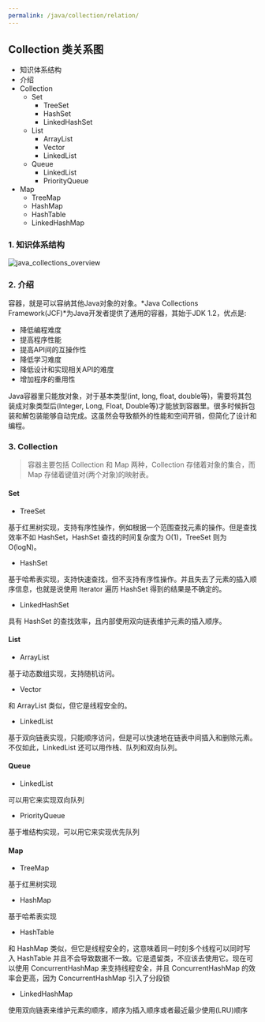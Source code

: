 ```yaml
---
permalink: /java/collection/relation/
---
```


## Collection 类关系图

* 知识体系结构
* 介绍
* Collection
  * Set
    * TreeSet
    * HashSet
    * LinkedHashSet
  * List
    * ArrayList
    * Vector
    * LinkedList
  * Queue
    * LinkedList
    * PriorityQueue
* Map
  * TreeMap
  * HashMap
  * HashTable
  * LinkedHashMap



### 1. 知识体系结构

![java_collections_overview](/knowledge/assets/images/java/collection/relation/overview.png)



### 2. 介绍

容器，就是可以容纳其他Java对象的对象。*Java Collections Framework(JCF)*为Java开发者提供了通用的容器，其始于JDK 1.2，优点是:

- 降低编程难度
- 提高程序性能
- 提高API间的互操作性
- 降低学习难度
- 降低设计和实现相关API的难度
- 增加程序的重用性

Java容器里只能放对象，对于基本类型(int, long, float, double等)，需要将其包装成对象类型后(Integer, Long, Float, Double等)才能放到容器里。很多时候拆包装和解包装能够自动完成。这虽然会导致额外的性能和空间开销，但简化了设计和编程。




### 3. Collection

>容器主要包括 Collection 和 Map 两种，Collection 存储着对象的集合，而 Map 存储着键值对(两个对象)的映射表。

#### Set

* TreeSet

基于红黑树实现，支持有序性操作，例如根据一个范围查找元素的操作。但是查找效率不如 HashSet，HashSet 查找的时间复杂度为 O(1)，TreeSet 则为 O(logN)。

* HashSet

基于哈希表实现，支持快速查找，但不支持有序性操作。并且失去了元素的插入顺序信息，也就是说使用 Iterator 遍历 HashSet 得到的结果是不确定的。

* LinkedHashSet

具有 HashSet 的查找效率，且内部使用双向链表维护元素的插入顺序。





#### List

* ArrayList

基于动态数组实现，支持随机访问。

* Vector

和 ArrayList 类似，但它是线程安全的。

* LinkedList

基于双向链表实现，只能顺序访问，但是可以快速地在链表中间插入和删除元素。不仅如此，LinkedList 还可以用作栈、队列和双向队列。




#### Queue

* LinkedList

可以用它来实现双向队列

* PriorityQueue

基于堆结构实现，可以用它来实现优先队列




#### Map

* TreeMap

基于红黑树实现

* HashMap

基于哈希表实现

* HashTable

和 HashMap 类似，但它是线程安全的，这意味着同一时刻多个线程可以同时写入 HashTable 并且不会导致数据不一致。它是遗留类，不应该去使用它。现在可以使用 ConcurrentHashMap 来支持线程安全，并且 ConcurrentHashMap 的效率会更高，因为 ConcurrentHashMap 引入了分段锁

* LinkedHashMap

使用双向链表来维护元素的顺序，顺序为插入顺序或者最近最少使用(LRU)顺序